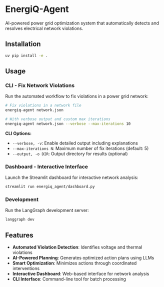 # EnergiQ-Agent

AI-powered power grid optimization system that automatically detects and resolves electrical network violations.

## Installation

```bash
uv pip install -e .
```

## Usage

### CLI - Fix Network Violations

Run the automated workflow to fix violations in a power grid network:

```bash
# Fix violations in a network file
energiq-agent network.json

# With verbose output and custom max iterations
energiq-agent network.json --verbose --max-iterations 10
```

**CLI Options:**
- `--verbose, -v`: Enable detailed output including explanations
- `--max-iterations N`: Maximum number of fix iterations (default: 5)
- `--output, -o DIR`: Output directory for results (optional)

### Dashboard - Interactive Interface

Launch the Streamlit dashboard for interactive network analysis:

```bash
streamlit run energiq_agent/dashboard.py
```

### Development

Run the LangGraph development server:

```bash
langgraph dev
```

## Features

- **Automated Violation Detection**: Identifies voltage and thermal violations
- **AI-Powered Planning**: Generates optimized action plans using LLMs
- **Smart Optimization**: Minimizes actions through coordinated interventions
- **Interactive Dashboard**: Web-based interface for network analysis
- **CLI Interface**: Command-line tool for batch processing
 